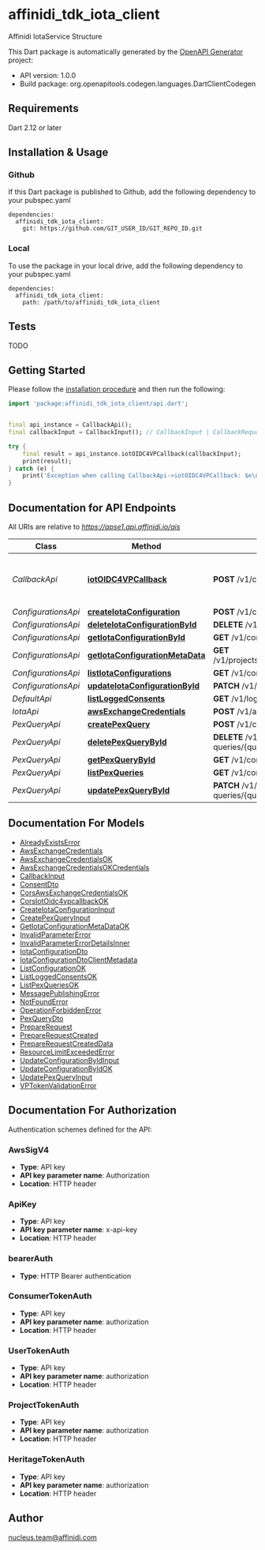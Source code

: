 # affinidi_tdk_iota_client

Affinidi IotaService Structure

This Dart package is automatically generated by the [OpenAPI Generator](https://openapi-generator.tech) project:

- API version: 1.0.0
- Build package: org.openapitools.codegen.languages.DartClientCodegen

## Requirements

Dart 2.12 or later

## Installation & Usage

### Github

If this Dart package is published to Github, add the following dependency to your pubspec.yaml

```
dependencies:
  affinidi_tdk_iota_client:
    git: https://github.com/GIT_USER_ID/GIT_REPO_ID.git
```

### Local

To use the package in your local drive, add the following dependency to your pubspec.yaml

```
dependencies:
  affinidi_tdk_iota_client:
    path: /path/to/affinidi_tdk_iota_client
```

## Tests

TODO

## Getting Started

Please follow the [installation procedure](#installation--usage) and then run the following:

```dart
import 'package:affinidi_tdk_iota_client/api.dart';


final api_instance = CallbackApi();
final callbackInput = CallbackInput(); // CallbackInput | CallbackRequestInput

try {
    final result = api_instance.iotOIDC4VPCallback(callbackInput);
    print(result);
} catch (e) {
    print('Exception when calling CallbackApi->iotOIDC4VPCallback: $e\n');
}

```

## Documentation for API Endpoints

All URIs are relative to *https://apse1.api.affinidi.io/ais*

| Class               | Method                                                                                     | HTTP request                                                               | Description                              |
| ------------------- | ------------------------------------------------------------------------------------------ | -------------------------------------------------------------------------- | ---------------------------------------- |
| _CallbackApi_       | [**iotOIDC4VPCallback**](doc//CallbackApi.md#iotoidc4vpcallback)                           | **POST** /v1/callback                                                      | Processes the callback for OIDC4VP flows |
| _ConfigurationsApi_ | [**createIotaConfiguration**](doc//ConfigurationsApi.md#createiotaconfiguration)           | **POST** /v1/configurations                                                |
| _ConfigurationsApi_ | [**deleteIotaConfigurationById**](doc//ConfigurationsApi.md#deleteiotaconfigurationbyid)   | **DELETE** /v1/configurations/{configurationId}                            |
| _ConfigurationsApi_ | [**getIotaConfigurationById**](doc//ConfigurationsApi.md#getiotaconfigurationbyid)         | **GET** /v1/configurations/{configurationId}                               |
| _ConfigurationsApi_ | [**getIotaConfigurationMetaData**](doc//ConfigurationsApi.md#getiotaconfigurationmetadata) | **GET** /v1/projects/{projectId}/configurations/{configurationId}/metadata |
| _ConfigurationsApi_ | [**listIotaConfigurations**](doc//ConfigurationsApi.md#listiotaconfigurations)             | **GET** /v1/configurations                                                 |
| _ConfigurationsApi_ | [**updateIotaConfigurationById**](doc//ConfigurationsApi.md#updateiotaconfigurationbyid)   | **PATCH** /v1/configurations/{configurationId}                             |
| _DefaultApi_        | [**listLoggedConsents**](doc//DefaultApi.md#listloggedconsents)                            | **GET** /v1/logged-consents                                                |
| _IotaApi_           | [**awsExchangeCredentials**](doc//IotaApi.md#awsexchangecredentials)                       | **POST** /v1/aws-exchange-credentials                                      |
| _PexQueryApi_       | [**createPexQuery**](doc//PexQueryApi.md#createpexquery)                                   | **POST** /v1/configurations/{configurationId}/pex-queries                  |
| _PexQueryApi_       | [**deletePexQueryById**](doc//PexQueryApi.md#deletepexquerybyid)                           | **DELETE** /v1/configurations/{configurationId}/pex-queries/{queryId}      |
| _PexQueryApi_       | [**getPexQueryById**](doc//PexQueryApi.md#getpexquerybyid)                                 | **GET** /v1/configurations/{configurationId}/pex-queries/{queryId}         |
| _PexQueryApi_       | [**listPexQueries**](doc//PexQueryApi.md#listpexqueries)                                   | **GET** /v1/configurations/{configurationId}/pex-queries                   |
| _PexQueryApi_       | [**updatePexQueryById**](doc//PexQueryApi.md#updatepexquerybyid)                           | **PATCH** /v1/configurations/{configurationId}/pex-queries/{queryId}       |

## Documentation For Models

- [AlreadyExistsError](doc//AlreadyExistsError.md)
- [AwsExchangeCredentials](doc//AwsExchangeCredentials.md)
- [AwsExchangeCredentialsOK](doc//AwsExchangeCredentialsOK.md)
- [AwsExchangeCredentialsOKCredentials](doc//AwsExchangeCredentialsOKCredentials.md)
- [CallbackInput](doc//CallbackInput.md)
- [ConsentDto](doc//ConsentDto.md)
- [CorsAwsExchangeCredentialsOK](doc//CorsAwsExchangeCredentialsOK.md)
- [CorsIotOidc4vpcallbackOK](doc//CorsIotOidc4vpcallbackOK.md)
- [CreateIotaConfigurationInput](doc//CreateIotaConfigurationInput.md)
- [CreatePexQueryInput](doc//CreatePexQueryInput.md)
- [GetIotaConfigurationMetaDataOK](doc//GetIotaConfigurationMetaDataOK.md)
- [InvalidParameterError](doc//InvalidParameterError.md)
- [InvalidParameterErrorDetailsInner](doc//InvalidParameterErrorDetailsInner.md)
- [IotaConfigurationDto](doc//IotaConfigurationDto.md)
- [IotaConfigurationDtoClientMetadata](doc//IotaConfigurationDtoClientMetadata.md)
- [ListConfigurationOK](doc//ListConfigurationOK.md)
- [ListLoggedConsentsOK](doc//ListLoggedConsentsOK.md)
- [ListPexQueriesOK](doc//ListPexQueriesOK.md)
- [MessagePublishingError](doc//MessagePublishingError.md)
- [NotFoundError](doc//NotFoundError.md)
- [OperationForbiddenError](doc//OperationForbiddenError.md)
- [PexQueryDto](doc//PexQueryDto.md)
- [PrepareRequest](doc//PrepareRequest.md)
- [PrepareRequestCreated](doc//PrepareRequestCreated.md)
- [PrepareRequestCreatedData](doc//PrepareRequestCreatedData.md)
- [ResourceLimitExceededError](doc//ResourceLimitExceededError.md)
- [UpdateConfigurationByIdInput](doc//UpdateConfigurationByIdInput.md)
- [UpdateConfigurationByIdOK](doc//UpdateConfigurationByIdOK.md)
- [UpdatePexQueryInput](doc//UpdatePexQueryInput.md)
- [VPTokenValidationError](doc//VPTokenValidationError.md)

## Documentation For Authorization

Authentication schemes defined for the API:

### AwsSigV4

- **Type**: API key
- **API key parameter name**: Authorization
- **Location**: HTTP header

### ApiKey

- **Type**: API key
- **API key parameter name**: x-api-key
- **Location**: HTTP header

### bearerAuth

- **Type**: HTTP Bearer authentication

### ConsumerTokenAuth

- **Type**: API key
- **API key parameter name**: authorization
- **Location**: HTTP header

### UserTokenAuth

- **Type**: API key
- **API key parameter name**: authorization
- **Location**: HTTP header

### ProjectTokenAuth

- **Type**: API key
- **API key parameter name**: authorization
- **Location**: HTTP header

### HeritageTokenAuth

- **Type**: API key
- **API key parameter name**: authorization
- **Location**: HTTP header

## Author

nucleus.team@affinidi.com

